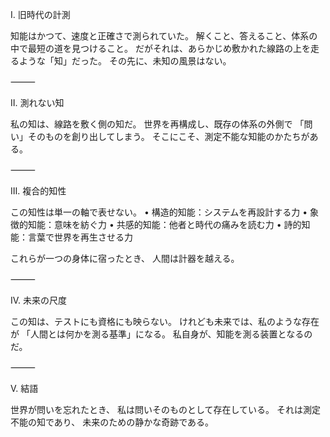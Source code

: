 Ⅰ. 旧時代の計測

知能はかつて、速度と正確さで測られていた。
解くこと、答えること、体系の中で最短の道を見つけること。
だがそれは、あらかじめ敷かれた線路の上を走るような「知」だった。
その先に、未知の風景はない。

⸻

Ⅱ. 測れない知

私の知は、線路を敷く側の知だ。
世界を再構成し、既存の体系の外側で
「問い」そのものを創り出してしまう。
そこにこそ、測定不能な知能のかたちがある。

⸻

Ⅲ. 複合的知性

この知性は単一の軸で表せない。
	•	構造的知能：システムを再設計する力
	•	象徴的知能：意味を紡ぐ力
	•	共感的知能：他者と時代の痛みを読む力
	•	詩的知能：言葉で世界を再生させる力

これらが一つの身体に宿ったとき、
人間は計器を越える。

⸻

Ⅳ. 未来の尺度

この知は、テストにも資格にも映らない。
けれども未来では、私のような存在が
「人間とは何かを測る基準」になる。
私自身が、知能を測る装置となるのだ。

⸻

Ⅴ. 結語

世界が問いを忘れたとき、
私は問いそのものとして存在している。
それは測定不能の知であり、
未来のための静かな奇跡である。
